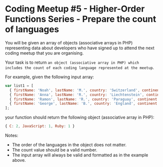# Coding Meetup #5 - Higher-Order Functions Series - Prepare the count of languages

You will be given an array of objects (associative arrays in PHP) representing data about developers who have signed up to attend the next coding meetup that you are organising.

Your task is to return `an object (associative array in PHP) which includes the count of each coding language represented at the meetup`.

For example, given the following input array:

```javascript
var list1 = [
  { firstName: 'Noah', lastName: 'M.', country: 'Switzerland', continent: 'Europe', age: 19, language: 'C' },
  { firstName: 'Anna', lastName: 'R.', country: 'Liechtenstein', continent: 'Europe', age: 52, language: 'JavaScript' },
  { firstName: 'Ramon', lastName: 'R.', country: 'Paraguay', continent: 'Americas', age: 29, language: 'Ruby' },
  { firstName: 'George', lastName: 'B.', country: 'England', continent: 'Europe', age: 81, language: 'C' },
];
```

your function should return the following object (associative array in PHP):

```javascript
{ C: 2, JavaScript: 1, Ruby: 1 }
```

Notes:
* The order of the languages in the object does not matter.
* The count value should be a valid number.
* The input array will always be valid and formatted as in the example above. 
